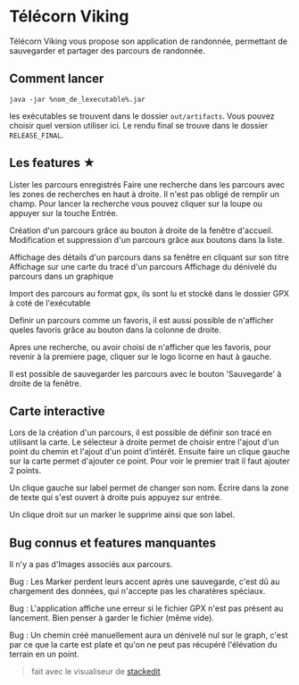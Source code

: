 Télécorn Viking
===

Télécorn Viking vous propose son application de randonnée, permettant de sauvegarder et partager des parcours de randonnée.

Comment lancer
---
`java -jar %nom_de_lexecutable%.jar`

les exécutables se trouvent dans le dossier `out/artifacts`. Vous pouvez choisir quel version utiliser ici.
Le rendu final se trouve dans le dossier `RELEASE_FINAL`.

Les features ★
---
Lister les parcours enregistrés
Faire une recherche dans les parcours avec les zones de recherches en haut à droite. Il n'est pas obligé de remplir un champ. Pour lancer la recherche vous pouvez cliquer sur la loupe ou appuyer sur la touche Entrée.

Création d'un parcours grâce au bouton à droite de la fenêtre d'accueil.
Modification et suppression d'un parcours grâce aux boutons dans la liste.

Affichage des détails d'un parcours dans sa fenêtre en cliquant sur son titre
Affichage sur une carte du tracé d'un parcours
Affichage du dénivelé du parcours dans un graphique

Import des parcours au format gpx, ils sont lu et stocké dans le dossier GPX à coté de l'exécutable

Definir un parcours comme un favoris, il est aussi possible de n'afficher queles favoris grâce au bouton dans la colonne de droite.

Apres une recherche, ou avoir choisi de n'afficher que les favoris, pour revenir à la premiere page, cliquer sur le logo licorne en haut à gauche.

Il est possible de sauvegarder les parcours avec le bouton 'Sauvegarde' à droite de la fenêtre.


Carte interactive
---
Lors de la création d'un parcours, il est possible de définir son tracé en utilisant la carte.
Le sélecteur à droite permet de choisir entre l'ajout d'un point du chemin et l'ajout d'un point d’intérêt. Ensuite faire un clique gauche sur la carte permet d'ajouter ce point. Pour voir le premier trait il faut ajouter 2 points.

Un clique gauche sur label permet de changer son nom. Écrire dans la zone de texte qui s'est ouvert à droite puis appuyez sur entrée.

Un clique droit sur un marker le supprime ainsi que son label.

Bug connus et features manquantes
---

Il n'y a pas d'Images associés aux parcours.

Bug : Les Marker perdent leurs accent après une sauvegarde, c'est dû au chargement des données, qui n'accepte pas les charatères spéciaux.

Bug : L'application affiche une erreur si le fichier GPX n'est pas présent au lancement. Bien penser à garder le fichier (même vide).

Bug : Un chemin créé manuellement aura un dénivelé nul sur le graph, c'est par ce que la carte est plate et qu'on ne peut pas récupéré l'élévation du terrain en un point.


> fait avec le visualiseur de [stackedit](https://stackedit.io)
